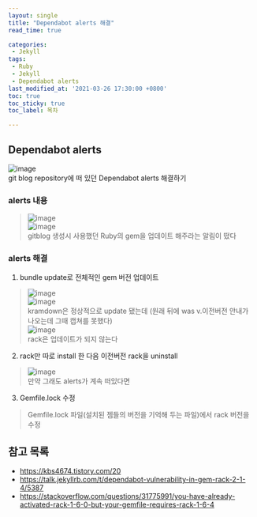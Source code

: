 ```yaml
---
layout: single
title: "Dependabot alerts 해결"
read_time: true

categories: 
 - Jekyll
tags: 
 - Ruby
 - Jekyll
 - Dependabot alerts
last_modified_at: '2021-03-26 17:30:00 +0800'
toc: true
toc_sticky: true
toc_label: 목차

---
```

## Dependabot alerts   
![image](https://user-images.githubusercontent.com/66898243/112602505-1e80f980-8e57-11eb-8ed5-a2e33428e800.png)     
git blog repository에 떠 있던 Dependabot alerts 해결하기    


### alerts 내용 
 > ![image](https://user-images.githubusercontent.com/66898243/112602481-17f28200-8e57-11eb-86d7-33ccaf7c9a13.png)    
 > ![image](https://user-images.githubusercontent.com/66898243/112603132-e928db80-8e57-11eb-8959-f4b37437f1a7.png)      
 gitblog 생성시 사용했던 Ruby의 gem을 업데이트 해주라는 알림이 떴다
 
 
 
### alerts 해결


 1. bundle update로 전체적인 gem 버전 업데이트
 > ![image](https://user-images.githubusercontent.com/66898243/112721035-1c956400-8f45-11eb-8e2c-8c9668c3466d.png)   
 > ![image](https://user-images.githubusercontent.com/66898243/112604443-7c164580-8e59-11eb-8131-18f082be1f48.png)     
 kramdown은 정상적으로 update 됐는데 (원래 뒤에 was v.이전버전 안내가 나오는데 그때 캡쳐를 못했다)    
 > ![image](https://user-images.githubusercontent.com/66898243/112721019-ff609580-8f44-11eb-9be4-36a7baed599b.png)       
 rack은 업데이트가 되지 않는다    
 
 
 
 2. rack만 따로 install 한 다음 이전버전 rack을 uninstall
 > ![image](https://user-images.githubusercontent.com/66898243/112605317-84bb4b80-8e5a-11eb-92cb-2c5ef19959a2.png)    
 만약 그래도 alerts가 계속 떠있다면
 
 
 
 3. Gemfile.lock 수정    
 > Gemfile.lock 파일(설치된 젬들의 버전을 기억해 두는 파일)에서 rack 버전을 수정
 
 
 
 
 
## 참고 목록
- https://kbs4674.tistory.com/20
- https://talk.jekyllrb.com/t/dependabot-vulnerability-in-gem-rack-2-1-4/5387
- https://stackoverflow.com/questions/31775991/you-have-already-activated-rack-1-6-0-but-your-gemfile-requires-rack-1-6-4
